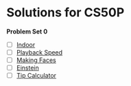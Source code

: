 # Solutions for CS50P

**Problem Set 0**

- [ ] [Indoor]()
- [ ] [Playback Speed]()
- [ ] [Making Faces]()
- [ ] [Einstein]()
- [ ] [Tip Calculator]()